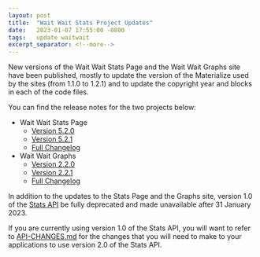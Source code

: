```yaml
---
layout: post
title:  "Wait Wait Stats Project Updates"
date:   2023-01-07 17:55:00 -0800
tags:   update waitwait
excerpt_separator: <!--more-->
---
```


New versions of the Wait Wait Stats Page and the Wait Wait Graphs site have been published, mostly to update the version of the Materialize used by the sites (from 1.1.0 to 1.2.1) and to update the copyright year and blocks in each of the code files.

<!--more-->

You can find the release notes for the two projects below:

- Wait Wait Stats Page
  - [Version 5.2.0](https://github.com/questionlp/stats.wwdt.me_v5/releases/tag/v5.2.0)
  - [Version 5.2.1](https://github.com/questionlp/stats.wwdt.me_v5/releases/tag/v5.2.1)
  - [Full Changelog](https://github.com/questionlp/stats.wwdt.me_v5/blob/main/CHANGELOG.md)
- Wait Wait Graphs
  - [Version 2.2.0](https://github.com/questionlp/graphs.wwdt.me_v2/releases/tag/v2.2.0)
  - [Version 2.2.1](https://github.com/questionlp/graphs.wwdt.me_v2/releases/tag/v2.2.1)
  - [Full Changelog](https://github.com/questionlp/graphs.wwdt.me_v2/blob/main/CHANGELOG.md)

In addition to the updates to the Stats Page and the Graphs site, version 1.0 of the [Stats API](https://api.wwdt.me) be fully deprecated and made unavailable after 31 January 2023.

If you are currently using version 1.0 of the Stats API, you will want to refer to [API-CHANGES.md](https://github.com/questionlp/api.wwdt.me_v2/blob/main/API-CHANGES.md) for the changes that you will need to make to your applications to use version 2.0 of the Stats API.
